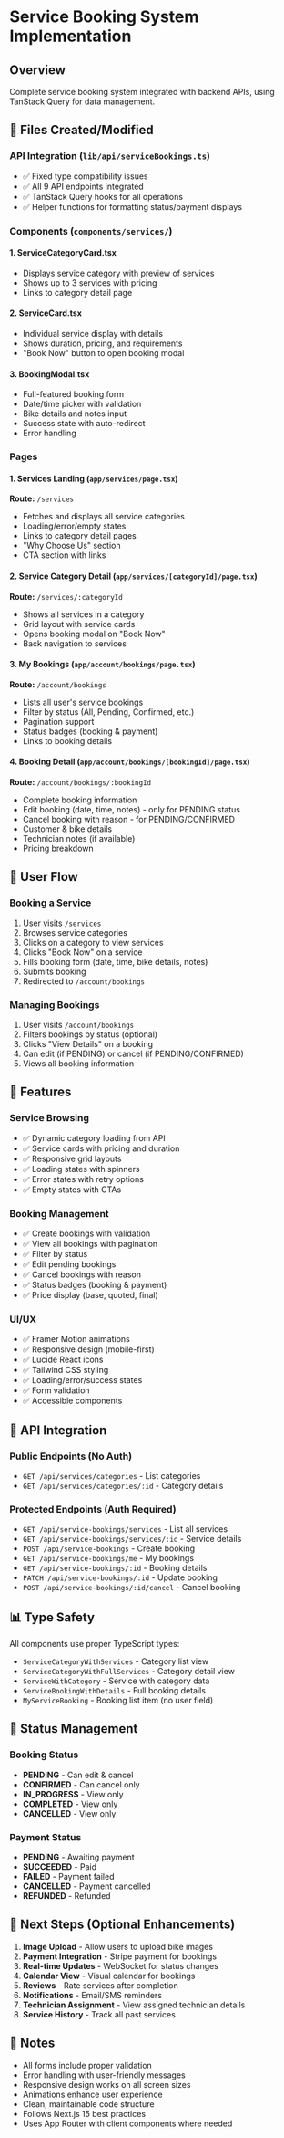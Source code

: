# Service Booking System Implementation

## Overview
Complete service booking system integrated with backend APIs, using TanStack Query for data management.

## 📁 Files Created/Modified

### **API Integration** (`lib/api/serviceBookings.ts`)
- ✅ Fixed type compatibility issues
- ✅ All 9 API endpoints integrated
- ✅ TanStack Query hooks for all operations
- ✅ Helper functions for formatting status/payment displays

### **Components** (`components/services/`)

#### 1. **ServiceCategoryCard.tsx**
- Displays service category with preview of services
- Shows up to 3 services with pricing
- Links to category detail page

#### 2. **ServiceCard.tsx**
- Individual service display with details
- Shows duration, pricing, and requirements
- "Book Now" button to open booking modal

#### 3. **BookingModal.tsx**
- Full-featured booking form
- Date/time picker with validation
- Bike details and notes input
- Success state with auto-redirect
- Error handling

### **Pages**

#### 1. **Services Landing** (`app/services/page.tsx`)
**Route:** `/services`
- Fetches and displays all service categories
- Loading/error/empty states
- Links to category detail pages
- "Why Choose Us" section
- CTA section with links

#### 2. **Service Category Detail** (`app/services/[categoryId]/page.tsx`)
**Route:** `/services/:categoryId`
- Shows all services in a category
- Grid layout with service cards
- Opens booking modal on "Book Now"
- Back navigation to services

#### 3. **My Bookings** (`app/account/bookings/page.tsx`)
**Route:** `/account/bookings`
- Lists all user's service bookings
- Filter by status (All, Pending, Confirmed, etc.)
- Pagination support
- Status badges (booking & payment)
- Links to booking details

#### 4. **Booking Detail** (`app/account/bookings/[bookingId]/page.tsx`)
**Route:** `/account/bookings/:bookingId`
- Complete booking information
- Edit booking (date, time, notes) - only for PENDING status
- Cancel booking with reason - for PENDING/CONFIRMED
- Customer & bike details
- Technician notes (if available)
- Pricing breakdown

## 🔄 User Flow

### Booking a Service
1. User visits `/services`
2. Browses service categories
3. Clicks on a category to view services
4. Clicks "Book Now" on a service
5. Fills booking form (date, time, bike details, notes)
6. Submits booking
7. Redirected to `/account/bookings`

### Managing Bookings
1. User visits `/account/bookings`
2. Filters bookings by status (optional)
3. Clicks "View Details" on a booking
4. Can edit (if PENDING) or cancel (if PENDING/CONFIRMED)
5. Views all booking information

## 🎨 Features

### Service Browsing
- ✅ Dynamic category loading from API
- ✅ Service cards with pricing and duration
- ✅ Responsive grid layouts
- ✅ Loading states with spinners
- ✅ Error states with retry options
- ✅ Empty states with CTAs

### Booking Management
- ✅ Create bookings with validation
- ✅ View all bookings with pagination
- ✅ Filter by status
- ✅ Edit pending bookings
- ✅ Cancel bookings with reason
- ✅ Status badges (booking & payment)
- ✅ Price display (base, quoted, final)

### UI/UX
- ✅ Framer Motion animations
- ✅ Responsive design (mobile-first)
- ✅ Lucide React icons
- ✅ Tailwind CSS styling
- ✅ Loading/error/success states
- ✅ Form validation
- ✅ Accessible components

## 🔌 API Integration

### Public Endpoints (No Auth)
- `GET /api/services/categories` - List categories
- `GET /api/services/categories/:id` - Category details

### Protected Endpoints (Auth Required)
- `GET /api/service-bookings/services` - List all services
- `GET /api/service-bookings/services/:id` - Service details
- `POST /api/service-bookings` - Create booking
- `GET /api/service-bookings/me` - My bookings
- `GET /api/service-bookings/:id` - Booking details
- `PATCH /api/service-bookings/:id` - Update booking
- `POST /api/service-bookings/:id/cancel` - Cancel booking

## 📊 Type Safety

All components use proper TypeScript types:
- `ServiceCategoryWithServices` - Category list view
- `ServiceCategoryWithFullServices` - Category detail view
- `ServiceWithCategory` - Service with category data
- `ServiceBookingWithDetails` - Full booking details
- `MyServiceBooking` - Booking list item (no user field)

## 🎯 Status Management

### Booking Status
- **PENDING** - Can edit & cancel
- **CONFIRMED** - Can cancel only
- **IN_PROGRESS** - View only
- **COMPLETED** - View only
- **CANCELLED** - View only

### Payment Status
- **PENDING** - Awaiting payment
- **SUCCEEDED** - Paid
- **FAILED** - Payment failed
- **CANCELLED** - Payment cancelled
- **REFUNDED** - Refunded

## 🚀 Next Steps (Optional Enhancements)

1. **Image Upload** - Allow users to upload bike images
2. **Payment Integration** - Stripe payment for bookings
3. **Real-time Updates** - WebSocket for status changes
4. **Calendar View** - Visual calendar for bookings
5. **Reviews** - Rate services after completion
6. **Notifications** - Email/SMS reminders
7. **Technician Assignment** - View assigned technician details
8. **Service History** - Track all past services

## 📝 Notes

- All forms include proper validation
- Error handling with user-friendly messages
- Responsive design works on all screen sizes
- Animations enhance user experience
- Clean, maintainable code structure
- Follows Next.js 15 best practices
- Uses App Router with client components where needed
